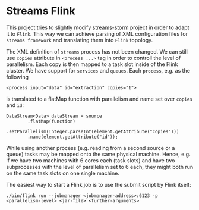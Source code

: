 # Streams Flink #

This project tries to slightly modify [streams-storm](https://bitbucket.org/cbockermann/streams-storm) project in order to adapt it to ``Flink``. This way we can achieve parsing of XML configuration files for ``streams framework`` and translating them into ``Flink`` topology.

The XML definition of ``streams`` process has not been changed.
We can still use ``copies`` attribute in ``<process ...>`` tag in order to controll the level of parallelism.
Each copy is then mapped to a task slot inside of the Flink cluster.
We have support for ``services`` and ``queues``. 
Each ``process``, e.g. as the following
```
<process input="data" id="extraction" copies="1">
```

is translated to a flatMap function with parallelism and name set over ``copies`` and ``id``:

```
DataStream<Data> dataStream = source
		.flatMap(function)
        .setParallelism(Integer.parseInt(element.getAttribute("copies")))
        .name(element.getAttribute("id"));
```

While using another process (e.g. reading from a second source or a queue) tasks may be mapped onto the same physical machine.
Hence, e.g. if we have two machines with 6 cores each (task slots) and have two subprocesses with the level of parallelism set to 6 each, they might both run on the same task slots on one single machine. 

The easiest way to start a Flink job is to use the submit script by Flink itself:

```
./bin/flink run --jobmanager <jobmanager-address>:6123 -p <parallelism-level> <jar-file> <further-arguments>
```